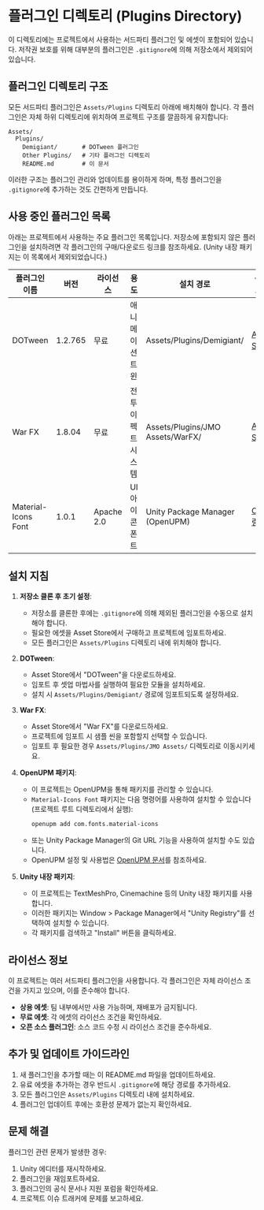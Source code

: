 # 플러그인 디렉토리 (Plugins Directory)

이 디렉토리에는 프로젝트에서 사용하는 서드파티 플러그인 및 에셋이 포함되어 있습니다. 저작권 보호를 위해 대부분의 플러그인은 `.gitignore`에 의해 저장소에서 제외되어 있습니다.

## 플러그인 디렉토리 구조

모든 서드파티 플러그인은 `Assets/Plugins` 디렉토리 아래에 배치해야 합니다. 각 플러그인은 자체 하위 디렉토리에 위치하여 프로젝트 구조를 깔끔하게 유지합니다:

```
Assets/
  Plugins/
    Demigiant/       # DOTween 플러그인
    Other Plugins/   # 기타 플러그인 디렉토리
    README.md        # 이 문서
```

이러한 구조는 플러그인 관리와 업데이트를 용이하게 하며, 특정 플러그인을 `.gitignore`에 추가하는 것도 간편하게 만듭니다.

## 사용 중인 플러그인 목록

아래는 프로젝트에서 사용하는 주요 플러그인 목록입니다. 저장소에 포함되지 않은 플러그인을 설치하려면 각 플러그인의 구매/다운로드 링크를 참조하세요. (Unity 내장 패키지는 이 목록에서 제외되었습니다.)

| 플러그인 이름       | 버전    | 라이선스   | 용도               | 설치 경로                        | 구매/다운로드 링크                                                                                 |
| ------------------- | ------- | ---------- | ------------------ | -------------------------------- | -------------------------------------------------------------------------------------------------- |
| DOTween             | 1.2.765 | 무료       | 애니메이션 트윈    | Assets/Plugins/Demigiant/        | [Asset Store 링크](https://assetstore.unity.com/packages/tools/animation/dotween-hotween-v2-27676) |
| War FX              | 1.8.04  | 무료       | 전투 이펙트 시스템 | Assets/Plugins/JMO Assets/WarFX/ | [Asset Store 링크](https://assetstore.unity.com/packages/vfx/particles/war-fx-5669)                |
| Material-Icons Font | 1.0.1   | Apache 2.0 | UI 아이콘 폰트     | Unity Package Manager (OpenUPM)  | [OpenUPM 링크](https://openupm.com/packages/com.fonts.material-icons/)                             |

## 설치 지침

1. **저장소 클론 후 초기 설정**:

   - 저장소를 클론한 후에는 `.gitignore`에 의해 제외된 플러그인을 수동으로 설치해야 합니다.
   - 필요한 에셋을 Asset Store에서 구매하고 프로젝트에 임포트하세요.
   - 모든 플러그인은 `Assets/Plugins` 디렉토리 내에 위치해야 합니다.

2. **DOTween**:

   - Asset Store에서 "DOTween"을 다운로드하세요.
   - 임포트 후 셋업 마법사를 실행하여 필요한 모듈을 설치하세요.
   - 설치 시 `Assets/Plugins/Demigiant/` 경로에 임포트되도록 설정하세요.

3. **War FX**:

   - Asset Store에서 "War FX"를 다운로드하세요.
   - 프로젝트에 임포트 시 샘플 씬을 포함할지 선택할 수 있습니다.
   - 임포트 후 필요한 경우 `Assets/Plugins/JMO Assets/` 디렉토리로 이동시키세요.

4. **OpenUPM 패키지**:

   - 이 프로젝트는 OpenUPM을 통해 패키지를 관리할 수 있습니다.
   - `Material-Icons Font` 패키지는 다음 명령어를 사용하여 설치할 수 있습니다 (프로젝트 루트 디렉토리에서 실행):
     ```bash
     openupm add com.fonts.material-icons
     ```
   - 또는 Unity Package Manager의 Git URL 기능을 사용하여 설치할 수도 있습니다.
   - OpenUPM 설정 및 사용법은 [OpenUPM 문서](https://openupm.com/)를 참조하세요.

5. **Unity 내장 패키지**:

   - 이 프로젝트는 TextMeshPro, Cinemachine 등의 Unity 내장 패키지를 사용합니다.
   - 이러한 패키지는 Window > Package Manager에서 "Unity Registry"를 선택하여 설치할 수 있습니다.
   - 각 패키지를 검색하고 "Install" 버튼을 클릭하세요.

## 라이선스 정보

이 프로젝트는 여러 서드파티 플러그인을 사용합니다. 각 플러그인은 자체 라이선스 조건을 가지고 있으며, 이를 준수해야 합니다.

- **상용 에셋**: 팀 내부에서만 사용 가능하며, 재배포가 금지됩니다.
- **무료 에셋**: 각 에셋의 라이선스 조건을 확인하세요.
- **오픈 소스 플러그인**: 소스 코드 수정 시 라이선스 조건을 준수하세요.

## 추가 및 업데이트 가이드라인

1. 새 플러그인을 추가할 때는 이 README.md 파일을 업데이트하세요.
2. 유료 에셋을 추가하는 경우 반드시 `.gitignore`에 해당 경로를 추가하세요.
3. 모든 플러그인은 `Assets/Plugins` 디렉토리 내에 설치하세요.
4. 플러그인 업데이트 후에는 호환성 문제가 없는지 확인하세요.

## 문제 해결

플러그인 관련 문제가 발생한 경우:

1. Unity 에디터를 재시작하세요.
2. 플러그인을 재임포트하세요.
3. 플러그인의 공식 문서나 지원 포럼을 확인하세요.
4. 프로젝트 이슈 트래커에 문제를 보고하세요.
